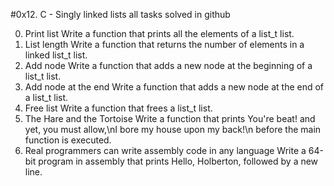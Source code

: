 #0x12. C - Singly linked lists all tasks solved in github

0. Print list
        Write a function that prints all the elements of a list_t list.
1. List length
        Write a function that returns the number of elements in a linked list_t list.
2. Add node
        Write a function that adds a new node at the beginning of a list_t list.
3. Add node at the end
        Write a function that adds a new node at the end of a list_t list.
4. Free list
        Write a function that frees a list_t list.
5. The Hare and the Tortoise
        Write a function that prints You're beat! and yet, you must allow,\nI bore my house upon my back!\n before the main function is executed.
6. Real programmers can write assembly code in any language
        Write a 64-bit program in assembly that prints Hello, Holberton, followed by a new line.
